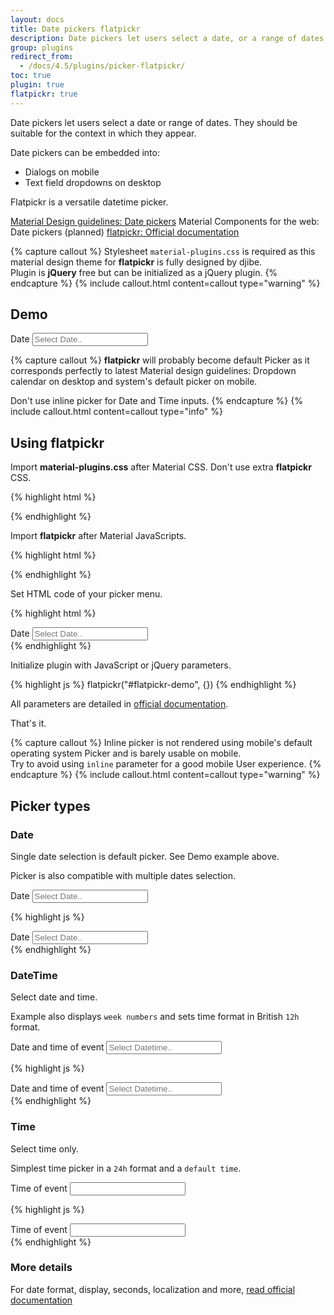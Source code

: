 ```yaml
---
layout: docs
title: Date pickers flatpickr
description: Date pickers let users select a date, or a range of dates.
group: plugins
redirect_from:
  - /docs/4.5/plugins/picker-flatpickr/
toc: true
plugin: true
flatpickr: true
---
```


Date pickers let users select a date or range of dates. They should be suitable for the context in which they appear.

Date pickers can be embedded into:

- Dialogs on mobile
- Text field dropdowns on desktop

Flatpickr is a versatile datetime picker.

<div class="list-group my-2 my-lg-5">
  <a href="https://material.io/components/date-pickers" target="_blank" class="list-group-item list-group-item-action d-flex font-weight-bold">
    <span class="list-group-item-icon lgi-icon-md"></span>
    Material Design guidelines: Date pickers</a>
  <a class="list-group-item list-group-item-action d-flex font-weight-bold disabled">
    <span class="list-group-item-icon lgi-icon-mdc"></span>
    Material Components for the web: Date pickers (planned)</a>
  <a href="https://flatpickr.js.org/" target="_blank" class="list-group-item list-group-item-action d-flex font-weight-bold">
    <span class="list-group-item-icon lgi-icon-plugin"></span>
    flatpickr: Official documentation</a>
</div>

{% capture callout %}
Stylesheet `material-plugins.css` is required as this material design theme for **flatpickr** is fully designed by djibe.  
Plugin is **jQuery** free but can be initialized as a jQuery plugin.
{% endcapture %}
{% include callout.html content=callout type="warning" %}

## Demo

<div class="bd-example">
  <div class="form-group form-ripple">
    <label for="flatpickr-demo">Date</label>
    <input class="form-control flatpickr" type="text" placeholder="Select Date.." id="flatpickr-demo">
  </div>
</div>

{% capture callout %}
**flatpickr** will probably become default Picker as it corresponds perfectly to latest Material design guidelines: Dropdown calendar on desktop and system's default picker on mobile.

Don't use inline picker for Date and Time inputs.
{% endcapture %}
{% include callout.html content=callout type="info" %}

## Using flatpickr

Import **material-plugins.css** after Material CSS. Don't use extra **flatpickr** CSS.

{% highlight html %}
<link href="https://cdn.jsdelivr.net/gh/djibe/material@{{ site.current_version }}-{{ site.material_version }}/css/material-plugins.min.css" rel="stylesheet" crossorigin>
{% endhighlight %}

Import **flatpickr** after Material JavaScripts.

{% highlight html %}
<script src="https://cdn.jsdelivr.net/npm/flatpickr@4.6.6/dist/flatpickr.min.js" integrity="sha256-BSZ2gjTJLE5ZEGH1e6beyHYNOITz6M26XFre9lEBdx8=" crossorigin></script>
{% endhighlight %}

Set HTML code of your picker menu.

{% highlight html %}
<div class="form-group">
  <label for="flatpickr-demo">Date</label>
  <input class="form-control flatpickr" type="text" placeholder="Select Date.." id="flatpickr-demo">
</div>
{% endhighlight %}

Initialize plugin with JavaScript or jQuery parameters.

{% highlight js %}
flatpickr("#flatpickr-demo", {})
{% endhighlight %}

All parameters are detailed in [official documentation](https://flatpickr.js.org/).

That's it.

{% capture callout %}
Inline picker is not rendered using mobile's default operating system Picker and is barely usable on mobile.  
Try to avoid using `inline` parameter for a good mobile User experience.
{% endcapture %}
{% include callout.html content=callout type="warning" %}

## Picker types

### Date

Single date selection is default picker. See Demo example above.

Picker is also compatible with multiple dates selection.

<div class="bd-example">
  <div class="form-group form-ripple">
    <label for="flatpickr-date">Date</label>
    <input class="form-control flatpickr" type="text" placeholder="Select Date.." id="flatpickr-date">
  </div>
</div>

{% highlight js %}
<div class="form-group form-ripple">
  <label for="flatpickr-demo">Date</label>
  <input class="form-control flatpickr" type="text" placeholder="Select Date.." id="flatpickr-date">
</div>
<script>
  flatpickr('#flatpickr-date', {})
<script>
{% endhighlight %}

### Date range

Select a start and final date.

Example displays the picker `inline` and sets `minDate` to Today.

<div class="bd-example">
  <div class="form-group">
    <label for="flatpickr-range">Arrival and departure dates</label>
    <input class="form-control flatpickr" type="text" placeholder="Select Dates.." id="flatpickr-range">
  </div>
</div>

{% highlight js %}
<div class="form-group">
  <label for="flatpickr-range">Arrival and departure dates</label>
  <input class="form-control flatpickr" type="text" placeholder="Select Dates.." id="flatpickr-range">
</div>
<script>
  flatpickr('#flatpickr-range', {
    inline: true,
    mode: 'range',
    minDate: 'today',
    dateFormat: 'd-m-Y'
  })
</script>
{% endhighlight %}

### DateTime

Select date and time.

Example also displays `week numbers` and sets time format in British `12h` format.

<div class="bd-example">
  <div class="form-group">
    <label for="flatpickr-datetime">Date and time of event</label>
    <input class="form-control flatpickr" type="text" placeholder="Select Datetime.." id="flatpickr-datetime">
  </div>
</div>

{% highlight js %}
<div class="form-group">
  <label for="flatpickr-datetime">Date and time of event</label>
  <input class="form-control flatpickr" type="text" placeholder="Select Datetime.." id="flatpickr-datetime">
</div>
<script>
  flatpickr('#flatpickr-datetime', {
    enableTime: true,
    dateFormat: 'd/m/Y H:i',
    time_24hr: false,
    weekNumbers: true
  })
</script>
{% endhighlight %}

### Time

Select time only.

Simplest time picker in a `24h` format and a `default time`.

<div class="bd-example">
  <div class="form-group">
    <label for="flatpickr-time">Time of event</label>
    <input class="form-control flatpickr" type="text" id="flatpickr-time">
  </div>
</div>

{% highlight js %}
<div class="form-group">
  <label for="flatpickr-time">Time of event</label>
  <input class="form-control flatpickr" type="text" id="flatpickr-time">
</div>
<script>
  flatpickr('#flatpickr-time', {
    // inline: true,
    enableTime: true,
    noCalendar: true,
    dateFormat: 'H:i',
    time_24hr: true,
    defaultDate: '13:45'
  });
</script>
{% endhighlight %}

### More details

For date format, display, seconds, localization and more, [read official documentation](https://flatpickr.js.org/examples/)
